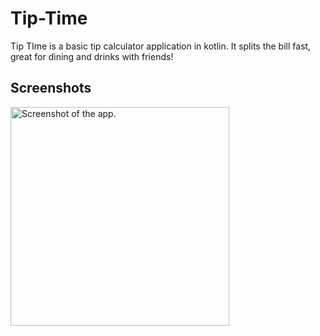 # Tip-Time
Tip TIme is a basic tip calculator application in kotlin. It splits the bill fast, great for dining and drinks with friends!

## Screenshots

<img src="screenshot/ss.png" width=350 alt="Screenshot of the app.">
